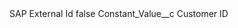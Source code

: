 <?xml version="1.0" encoding="UTF-8"?>
<CustomMetadata xmlns="http://soap.sforce.com/2006/04/metadata" xmlns:xsi="http://www.w3.org/2001/XMLSchema-instance" xmlns:xsd="http://www.w3.org/2001/XMLSchema">
    <label>SAP External Id</label>
    <protected>false</protected>
    <values>
        <field>Constant_Value__c</field>
        <value xsi:type="xsd:string">Customer ID</value>
    </values>
</CustomMetadata>

